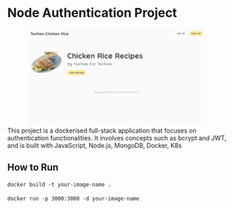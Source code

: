 # Node Authentication Project
<div align="center">
  <img src="public/thumbnail.png" alt="web front page" width="80%" height="80%">
</div>
This project is a dockerised full-stack application that focuses on authentication functionalities. It involves concepts such as bcrypt and JWT, and is built with JavaScript, Node.js, MongoDB, Docker, K8s

## How to Run

```
docker build -t your-image-name .

docker run -p 3000:3000 -d your-image-name
```